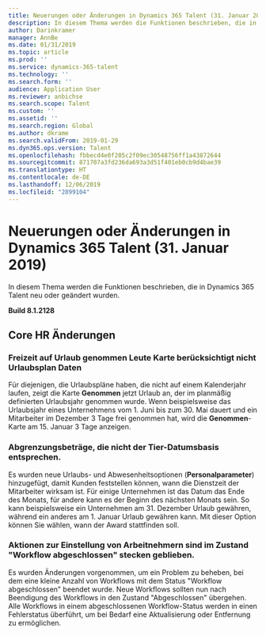 ```yaml
---
title: Neuerungen oder Änderungen in Dynamics 365 Talent (31. Januar 2019)
description: In diesem Thema werden die Funktionen beschrieben, die in Microsoft Dynamics 365 Talent entweder neu oder geändert sind.
author: Darinkramer
manager: AnnBe
ms.date: 01/31/2019
ms.topic: article
ms.prod: ''
ms.service: dynamics-365-talent
ms.technology: ''
ms.search.form: ''
audience: Application User
ms.reviewer: anbichse
ms.search.scope: Talent
ms.custom: ''
ms.assetid: ''
ms.search.region: Global
ms.author: dkrame
ms.search.validFrom: 2019-01-29
ms.dyn365.ops.version: Talent
ms.openlocfilehash: fbbecd4e0f205c2f09ec30548756ff1a43872644
ms.sourcegitcommit: 871707a3fd236da693a3d51f401eb0cb9d4bae39
ms.translationtype: HT
ms.contentlocale: de-DE
ms.lasthandoff: 12/06/2019
ms.locfileid: "2899104"
---
```

# <a name="whats-new-or-changed-in-dynamics-365-talent-january-31-2019"></a>Neuerungen oder Änderungen in Dynamics 365 Talent (31. Januar 2019)

In diesem Thema werden die Funktionen beschrieben, die in Dynamics 365 Talent neu oder geändert wurden.

**Build 8.1.2128**

## <a name="core-hr-changes"></a>Core HR Änderungen

### <a name="time-off-taken-on-leave-people-card-doesnt-consider-leave-plan-dates"></a>Freizeit auf Urlaub genommen Leute Karte berücksichtigt nicht Urlaubsplan Daten
Für diejenigen, die Urlaubspläne haben, die nicht auf einem Kalenderjahr laufen, zeigt die Karte **Genommen** jetzt Urlaub an, der im planmäßig definierten Urlaubsjahr genommen wurde. Wenn beispielsweise das Urlaubsjahr eines Unternehmens vom 1. Juni bis zum 30. Mai dauert und ein Mitarbeiter im Dezember 3 Tage frei genommen hat, wird die **Genommen**-Karte am 15. Januar 3 Tage anzeigen. 

### <a name="accrual-amounts-not-matching-tier-date-basis"></a>Abgrenzungsbeträge, die nicht der Tier-Datumsbasis entsprechen.
Es wurden neue Urlaubs- und Abwesenheitsoptionen (**Personalparameter**) hinzugefügt, damit Kunden feststellen können, wann die Dienstzeit der Mitarbeiter wirksam ist. Für einige Unternehmen ist das Datum das Ende des Monats, für andere kann es der Beginn des nächsten Monats sein. So kann beispielsweise ein Unternehmen am 31. Dezember Urlaub gewähren, während ein anderes am 1. Januar Urlaub gewähren kann. Mit dieser Option können Sie wählen, wann der Award stattfinden soll. 

### <a name="worker-hire-actions-are-stuck-in-workflow-complete-state"></a>Aktionen zur Einstellung von Arbeitnehmern sind im Zustand "Workflow abgeschlossen" stecken geblieben.
Es wurden Änderungen vorgenommen, um ein Problem zu beheben, bei dem eine kleine Anzahl von Workflows mit dem Status "Workflow abgeschlossen" beendet wurde. Neue Workflows sollten nun nach Beendigung des Workflows in den Zustand "Abgeschlossen" übergehen. Alle Workflows in einem abgeschlossenen Workflow-Status werden in einen Fehlerstatus überführt, um bei Bedarf eine Aktualisierung oder Entfernung zu ermöglichen. 
